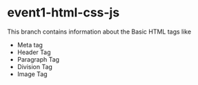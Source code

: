 # event1-html-css-js
This branch contains information about the Basic HTML tags like 
<ul>
  <li>Meta tag</li>
  <li>Header Tag</li>
  <li>Paragraph Tag</li>
  <li>Division Tag</li>
  <li>Image Tag</li>
 </ul>
